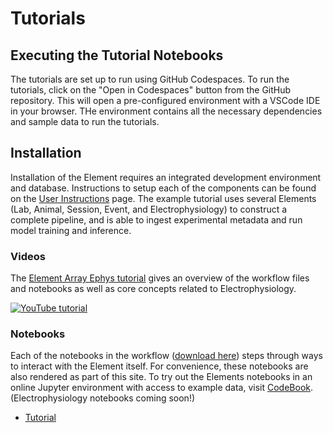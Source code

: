 # Tutorials

## Executing the Tutorial Notebooks

The tutorials are set up to run using GitHub Codespaces. To run the tutorials, click on 
the "Open in Codespaces" button from the GitHub repository. This will open a 
pre-configured environment with a VSCode IDE in your browser. THe environment contains 
all the necessary dependencies and sample data to run the tutorials.

## Installation

Installation of the Element requires an integrated development environment and database.
Instructions to setup each of the components can be found on the
[User Instructions](https://docs.datajoint.com/elements/user-guide/) page. The example
tutorial uses several Elements (Lab, Animal, Session, Event, and Electrophysiology) to construct
a complete pipeline, and is able to ingest experimental metadata and run model training
and inference.

### Videos

The [Element Array Ephys tutorial](https://youtu.be/KQlGYOBq7ow?t=3658) gives an
overview of the workflow files and notebooks as well as core concepts related to
Electrophysiology.

[![YouTube tutorial](https://img.youtube.com/vi/KQlGYOBq7ow/0.jpg)](https://youtu.be/KQlGYOBq7ow?t=3658)

### Notebooks

Each of the notebooks in the workflow
([download here](https://github.com/datajoint/workflow-array-ephys/tree/main/notebooks))
steps through ways to interact with the Element itself. For convenience, these notebooks
are also rendered as part of this site. To try out the Elements notebooks in an online
Jupyter environment with access to example data, visit
[CodeBook](https://codebook.datajoint.io/). (Electrophysiology notebooks coming soon!)

- [Tutorial](../../../notebooks/tutorial.ipynb)
